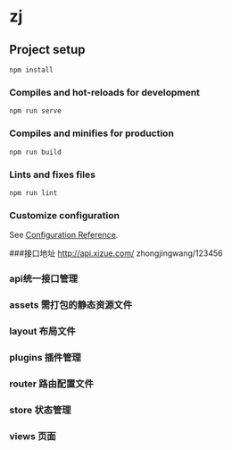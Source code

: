 # zj

## Project setup
```
npm install
```

### Compiles and hot-reloads for development
```
npm run serve
```

### Compiles and minifies for production
```
npm run build
```

### Lints and fixes files
```
npm run lint
```

### Customize configuration
See [Configuration Reference](https://cli.vuejs.org/config/).


###接口地址
http://api.xizue.com/
zhongjingwang/123456

### api统一接口管理
### assets   需打包的静态资源文件
### layout   布局文件
### plugins   插件管理
### router    路由配置文件
### store     状态管理
### views     页面
